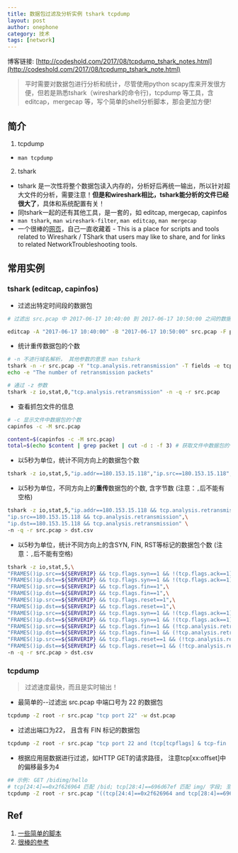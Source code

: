 ```yaml
---
title: 数据包过滤及分析实例 tshark tcpdump
layout: post
author: onephone
category: 技术
tags: [network]
---
```


博客链接: [http://codeshold.com/2017/08/tcpdump_tshark_notes.html](http://codeshold.com/2017/08/tcpdump_tshark_note.html)

> 平时需要对数据包进行分析和统计，尽管使用python scapy库来开发很方便，但若是熟悉tshark（wireshark的命令行)，tcpdump 等工具，含editcap，mergecap 等，写个简单的shell分析脚本，那会更加方便!

## 简介
1. tcpdump
- `man tcpdump`

2. tshark
- tshark 是一次性将整个数据包读入内存的，分析好后再统一输出，所以针对超大文件的分析，需要注意！**但是和wireshark相比，tshark能分析的文件已经很大了**，具体和系统配置有关！
- 同tshark一起的还有其他工具，是一套的，如 editcap, mergecap, capinfos
- `man tshark`, `man wireshark-filter`, `man editcap`, `man mergecap`
- 一个很棒的[网页](https://wiki.wireshark.org/Tools)，自己一直收藏着
        - This is a place for scripts and tools related to Wireshark / TShark that users may like to share, and for links to related NetworkTroubleshooting tools.

## 常用实例

### tshark (editcap, capinfos)
- 过滤出特定时间段的数据包

```bash
# 过滤出 src.pcap 中 2017-06-17 10:40:00 到 2017-06-17 10:50:00 之间的数据包，其中 -F 参数表示文件格式，即 the file format of the output capture file！ 留意 pcapng 格式的数据包

editcap -A "2017-06-17 10:40:00" -B "2017-06-17 10:50:00" src.pcap -F pcap dst.pcap
```

- 统计重传数据包的个数

```bash
# -n 不进行域名解析， 其他参数的意思 man tshark
tshark -n -r src.pcap -Y "tcp.analysis.retransmission" -T fields -e tcp.stream | wc -l
echo -e "The number of retransmission packets"

# 通过 -z 参数
tshark -z io,stat,0,"tcp.analysis.retransmission" -n -q -r src.pcap
```

- 查看抓包文件的信息

```bash
# -c 显示文件中数据包的个数
capinfos -c -M src.pcap

content=$(capinfos -c -M src.pcap)
total=$(echo $content | grep packet | cut -d : -f 3) # 获取文件中数据包的个数
```

- 以5秒为单位，统计不同方向上的数据包个数

```bash
tshark -z io,stat,5,"ip.addr==180.153.15.118","ip.src==180.153.15.118","ip.dst==180.153.15.118" -n -q -r 1030_1038_8300.pcap > five_second.csv
```

- 以5秒为单位，不同方向上的**重传**数据包的个数, 含字节数 (注意：`,`后不能有空格)

```bash
tshark -z io,stat,5,"ip.addr==180.153.15.118 && tcp.analysis.retransmission",\
"ip.src==180.153.15.118 && tcp.analysis.retransmission",\
"ip.dst==180.153.15.118 && tcp.analysis.retransmission" \
-n -q -r src.pcap > dst.csv
```

- 以5秒为单位，统计不同方向上的含SYN, FIN, RST等标记的数据包个数 (注意：`,`后不能有空格)

```bash
tshark -z io,stat,5,\
"FRAMES()ip.src==${SERVERIP} && tcp.flags.syn==1 && !(tcp.flags.ack==1)",\
"FRAMES()ip.dst==${SERVERIP} && tcp.flags.syn==1 && !(tcp.flags.ack==1)",\
"FRAMES()ip.src==${SERVERIP} && tcp.flags.fin==1",\
"FRAMES()ip.dst==${SERVERIP} && tcp.flags.fin==1",\
"FRAMES()ip.src==${SERVERIP} && tcp.flags.reset==1",\
"FRAMES()ip.dst==${SERVERIP} && tcp.flags.reset==1",\
"FRAMES()ip.src==${SERVERIP} && tcp.flags.syn==1 && !(tcp.flags.ack==1) && (!tcp.analysis.retransmission)",\
"FRAMES()ip.dst==${SERVERIP} && tcp.flags.syn==1 && !(tcp.flags.ack==1) && (!tcp.analysis.retransmission)",\
"FRAMES()ip.src==${SERVERIP} && tcp.flags.fin==1 && (!tcp.analysis.retransmission)",\
"FRAMES()ip.dst==${SERVERIP} && tcp.flags.fin==1 && (!tcp.analysis.retransmission)",\
"FRAMES()ip.src==${SERVERIP} && tcp.flags.reset==1 && (!tcp.analysis.retransmission)",\
"FRAMES()ip.dst==${SERVERIP} && tcp.flags.reset==1 && (!tcp.analysis.retransmission)" \
-n -q -r src.pcap > dst.csv
```

### tcpdump
> 过滤速度最快，而且是实时输出！

- 最简单的--过滤出 src.pcap 中端口号为 22 的数据包

```bash
tcpdump -Z root -r src.pcap "tcp port 22" -w dst.pcap
```
- 过滤出端口为22， 且含有 FIN 标记的数据包

```bash
tcpdump -Z root -r src.pcap "tcp port 22 and (tcp[tcpflags] & tcp-fin != 0)" -w dst.pcap
```
- 根据应用层数据进行过滤，如HTTP GET的请求路径， 注意tcp[xx:offset]中的偏移最多为4

```bash
## 示例: GET /bidimg/hello
# tcp[24:4]==0x2f626964 匹配 /bid; tcp[28:4]==696d67ef 匹配 img/ 字段; 至于GET字段的匹配，可以自己去尝试！
tcpdump -Z root -r src.pcap "((tcp[24:4]==0x2f626964 and tcp[28:4]==696d67ef) and dst port 80)" -w dst.pcap
```

## Ref
1. [一些简单的脚本](https://github.com/onephone/GPAgent/tree/master/agent/script)
2. [很棒的参考](https://wiki.wireshark.org/Tools)

